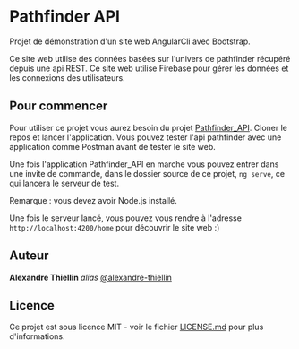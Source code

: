 # Pathfinder API

Projet de démonstration d'un site web AngularCli avec Bootstrap.

Ce site web utilise des données basées sur l'univers de pathfinder récupéré depuis une api REST.
Ce site web utilise Firebase pour gérer les données et les connexions des utilisateurs.

## Pour commencer
Pour utiliser ce projet vous aurez besoin du projet [Pathfinder_API](https://github.com/alexandre-thiellin/Pathfinder_API).
Cloner le repos et lancer l'application.
Vous pouvez tester l'api pathfinder avec une application comme Postman avant de tester le site web.

Une fois l'application Pathfinder_API en marche vous pouvez entrer dans une invite de commande, 
dans le dossier source de ce projet, `ng serve`, ce qui lancera le serveur de test.

Remarque : vous devez avoir Node.js installé.

Une fois le serveur lancé, vous pouvez vous rendre à l'adresse `http://localhost:4200/home` pour découvrir le site web :)

## Auteur
**Alexandre Thiellin** _alias_ [@alexandre-thiellin](https://github.com/alexandre-thiellin)
## Licence
Ce projet est sous licence MIT - voir le fichier [LICENSE.md](LICENSE.md) pour plus d'informations.
